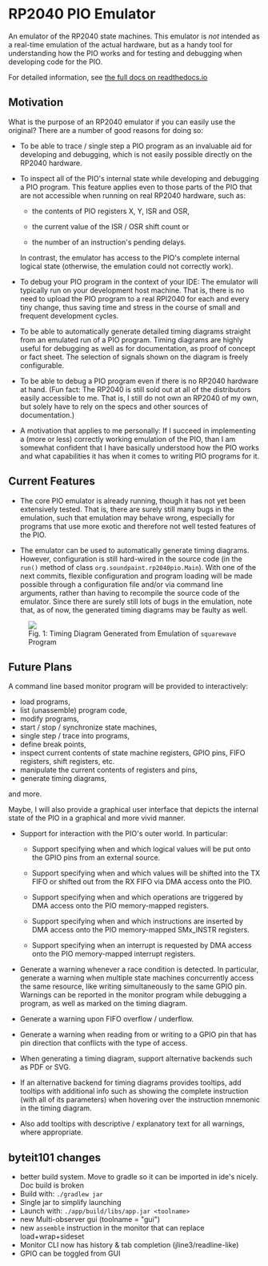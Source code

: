 # RP2040 PIO Emulator

An emulator of the RP2040 state machines.
This emulator is _not_ intended as a real-time emulation of the actual
hardware, but as a handy tool for understanding how the PIO works and
for testing and debugging when developing code for the PIO.

For detailed information, see [the full docs on readthedocs.io][1]

## Motivation

What is the purpose of an RP2040 emulator if you can easily use the
original?  There are a number of good reasons for doing so:

* To be able to trace / single step a PIO program as an invaluable aid
  for developing and debugging, which is not easily possible directly
  on the RP2040 hardware.

* To inspect all of the PIO's internal state while developing and
  debugging a PIO program.  This feature applies even to those parts
  of the PIO that are not accessible when running on real RP2040
  hardware, such as:

  * the contents of PIO registers X, Y, ISR and OSR,

  * the current value of the ISR / OSR shift count or

  * the number of an instruction's pending delays.

  In contrast, the emulator has access to the PIO's complete internal
  logical state (otherwise, the emulation could not correctly work).

* To debug your PIO program in the context of your IDE: The emulator
  will typically run on your development host machine.  That is, there
  is no need to upload the PIO program to a real RPI2040 for each and
  every tiny change, thus saving time and stress in the course of
  small and frequent development cycles.

* To be able to automatically generate detailed timing diagrams
  straight from an emulated run of a PIO program.  Timing diagrams are
  highly useful for debugging as well as for documentation, as proof
  of concept or fact sheet.  The selection of signals shown on the
  diagram is freely configurable.

* To be able to debug a PIO program even if there is no RP2040
  hardware at hand.  (Fun fact: The RP2040 is still sold out at all of
  the distributors easily accessible to me.  That is, I still do not
  own an RP2040 of my own, but solely have to rely on the specs and
  other sources of documentation.)

* A motivation that applies to me personally: If I succeed in
  implementing a (more or less) correctly working emulation of the
  PIO, than I am somewhat confident that I have basically understood
  how the PIO works and what capabilities it has when it comes to
  writing PIO programs for it.

## Current Features

* The core PIO emulator is already running, though it has not yet been
extensively tested.  That is, there are surely still many bugs in the
emulation, such that emulation may behave wrong, especially for
programs that use more exotic and therefore not well tested features
of the PIO.

* The emulator can be used to automatically generate timing diagrams.
However, configuration is still hard-wired in the source code (in the
```run()``` method of class ```org.soundpaint.rp2040pio.Main```).
With one of the next commits, flexible configuration and program
loading will be made possible through a configuration file and/or via
command line arguments, rather than having to recompile the source
code of the emulator.  Since there are surely still lots of bugs in
the emulation, note that, as of now, the generated timing diagrams may
be faulty as well.

<p>
  <figure>
    <a href="doc/screenshots/squarewave_1.png">
      <img src="doc/screenshots/squarewave_1.png" />
    </a>
    <br />
    <figcaption>
      Fig. 1: Timing Diagram Generated from Emulation of
      <code>squarewave</code> Program
    </figcaption>
  </figure>
</p>

## Future Plans

A command line based monitor program will be provided to
interactively:

* load programs,
* list (unassemble) program code,
* modify programs,
* start / stop / synchronize state machines,
* single step / trace into programs,
* define break points,
* inspect current contents of state machine registers, GPIO pins, FIFO
  registers, shift registers, etc.
* manipulate the current contents of registers and pins,
* generate timing diagrams,

and more.

Maybe, I will also provide a graphical user interface that depicts the
internal state of the PIO in a graphical and more vivid manner.

* Support for interaction with the PIO's outer world.  In particular:

  * Support specifying when and which logical values will be put onto
    the GPIO pins from an external source.

  * Support specifying when and which values will be shifted into the
    TX FIFO or shifted out from the RX FIFO via DMA access onto the
    PIO.

  * Support specifying when and which operations are triggered by
    DMA access onto the PIO memory-mapped registers.

  * Support specifying when and which instructions are inserted by
    DMA access onto the PIO memory-mapped SMx_INSTR registers.

  * Support specifying when an interrupt is requested by DMA access
    onto the PIO memory-mapped interrupt registers.

* Generate a warning whenever a race condition is detected.  In
  particular, generate a warning when multiple state machines
  concurrently access the same resource, like writing simultaneously
  to the same GPIO pin.  Warnings can be reported in the monitor
  program while debugging a program, as well as marked on the timing
  diagram.

* Generate a warning upon FIFO overflow / underflow.

* Generate a warning when reading from or writing to a GPIO pin that
  has pin direction that conflicts with the type of access.

* When generating a timing diagram, support alternative backends such
  as PDF or SVG.

* If an alternative backend for timing diagrams provides tooltips, add
  tooltips with additional info such as showing the complete
  instruction (with all of its parameters) when hovering over the
  instruction mnemonic in the timing diagram.

* Also add tooltips with descriptive / explanatory text for all
  warnings, where appropriate.
  
## byteit101 changes

 * better build system. Move to gradle so it can be imported in ide's nicely. Doc build is broken
 * Build with: `./gradlew jar`
 * Single jar to simplify launching
 * Launch with: `./app/build/libs/app.jar <toolname>`
 * new Multi-observer gui (toolname = "gui")
 * new `assemble` instruction in the monitor that can replace load+wrap+sideset
 * Monitor CLI now has history & tab completion (jline3/readline-like)
 * GPIO can be toggled from GUI

<!-- References -->

[1]: https://rp2040pio-docs.readthedocs.io/
